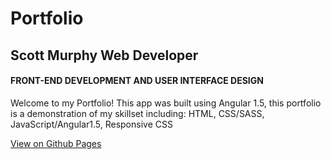 # Portfolio
## Scott Murphy Web Developer 
#### FRONT-END DEVELOPMENT AND USER INTERFACE DESIGN 
Welcome to my Portfolio!  This app was built using Angular 1.5, this portfolio is a demonstration of my skillset including: HTML, CSS/SASS, JavaScript/Angular1.5, Responsive CSS


[View on Github Pages](http://scottmurphy1111.github.io/sm-port/#/portfolio)